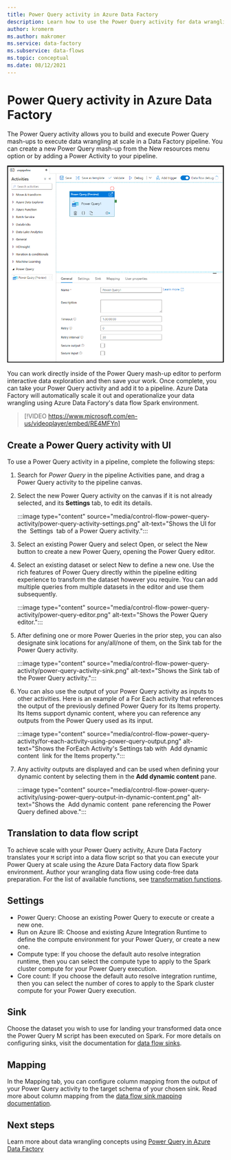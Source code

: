 ```yaml
---
title: Power Query activity in Azure Data Factory 
description: Learn how to use the Power Query activity for data wrangling features in a Data Factory pipeline
author: kromerm
ms.author: makromer
ms.service: data-factory
ms.subservice: data-flows
ms.topic: conceptual
ms.date: 08/12/2021
---
```


# Power Query activity in Azure Data Factory

The Power Query activity allows you to build and execute Power Query mash-ups to execute data wrangling at scale in a Data Factory pipeline. You can create a new Power Query mash-up from the New resources menu option or by adding a Power Activity to your pipeline.

![Screenshot that shows Power Query in the factory resources pane.](media/data-flow/power-query-activity-1.png)

You can work directly inside of the Power Query mash-up editor to perform interactive data exploration and then save your work. Once complete, you can take your Power Query activity and add it to a pipeline. Azure Data Factory will automatically scale it out and operationalize your data wrangling using Azure Data Factory's data flow Spark environment.

> [!VIDEO https://www.microsoft.com/en-us/videoplayer/embed/RE4MFYn]

## Create a Power Query activity with UI

To use a Power Query activity in a pipeline, complete the following steps:

1. Search for _Power Query_ in the pipeline Activities pane, and drag a Power Query activity to the pipeline canvas.
1. Select the new Power Query activity on the canvas if it is not already selected, and its  **Settings** tab, to edit its details.

   :::image type="content" source="media/control-flow-power-query-activity/power-query-activity-settings.png" alt-text="Shows the UI for the &nbsp;Settings&nbsp; tab of a Power Query activity.":::

1. Select an existing Power Query and select Open, or select the New button to create a new Power Query, opening the Power Query editor.
  
1. Select an existing dataset or select New to define a new one.  Use the rich features of Power Query directly within the pipeline editing experience to transform the dataset however you require.  You can add multiple queries from multiple datasets in the editor and use them subsequently.

   :::image type="content" source="media/control-flow-power-query-activity/power-query-editor.png" alt-text="Shows the Power Query editor.":::

1. After defining one or more Power Queries in the prior step, you can also designate sink locations for any/all/none of them, on the Sink tab for the Power Query activity. 

   :::image type="content" source="media/control-flow-power-query-activity/power-query-activity-sink.png" alt-text="Shows the Sink tab of the Power Query activity.":::

1. You can also use the output of your Power Query activity as inputs to other activities.  Here is an example of a For Each activity that references the output of the previously defined Power Query for its Items property.  Its Items support dynamic content, where you can reference any outputs from the Power Query used as its input.

   :::image type="content" source="media/control-flow-power-query-activity/for-each-activity-using-power-query-output.png" alt-text="Shows the ForEach Activity's Settings tab with &nbsp;Add dynamic content&nbsp; link for the Items property.":::

1. Any activity outputs are displayed and can be used when defining your dynamic content by selecting them in the **Add dynamic content** pane.

   :::image type="content" source="media/control-flow-power-query-activity/using-power-query-output-in-dynamic-content.png" alt-text="Shows the &nbsp;Add dynamic content&nbsp; pane referencing the Power Query defined above.":::

## Translation to data flow script

To achieve scale with your Power Query activity, Azure Data Factory translates your ```M``` script into a data flow script so that you can execute your Power Query at scale using the Azure Data Factory data flow Spark environment. Author your wrangling data flow using code-free data preparation. For the list of available functions, see [transformation functions](wrangling-functions.md).

## Settings

* Power Query: Choose an existing Power Query to execute or create a new one.
* Run on Azure IR: Choose and existing Azure Integration Runtime to define the compute environment for your Power Query, or create a new one.
* Compute type: If you choose the default auto resolve integration runtime, then you can select the compute type to apply to the Spark cluster compute for your Power Query execution.
* Core count: If you choose the default auto resolve integration runtime, then you can select the number of cores to apply to the Spark cluster compute for your Power Query execution.

## Sink

Choose the dataset you wish to use for landing your transformed data once the Power Query M script has been executed on Spark. For more details on configuring sinks, visit the documentation for [data flow sinks](data-flow-sink.md).

## Mapping

In the Mapping tab, you can configure column mapping from the output of your Power Query activity to the target schema of your chosen sink. Read more about column mapping from the [data flow sink mapping documentation](data-flow-sink.md#field-mapping).

## Next steps

Learn more about data wrangling concepts using [Power Query in Azure Data Factory](wrangling-tutorial.md)
